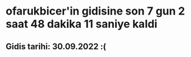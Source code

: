# ofarukbicer'in gidisine son 7 gun 2 saat 48 dakika 11 saniye kaldi

## Gidis tarihi: 30.09.2022 :(